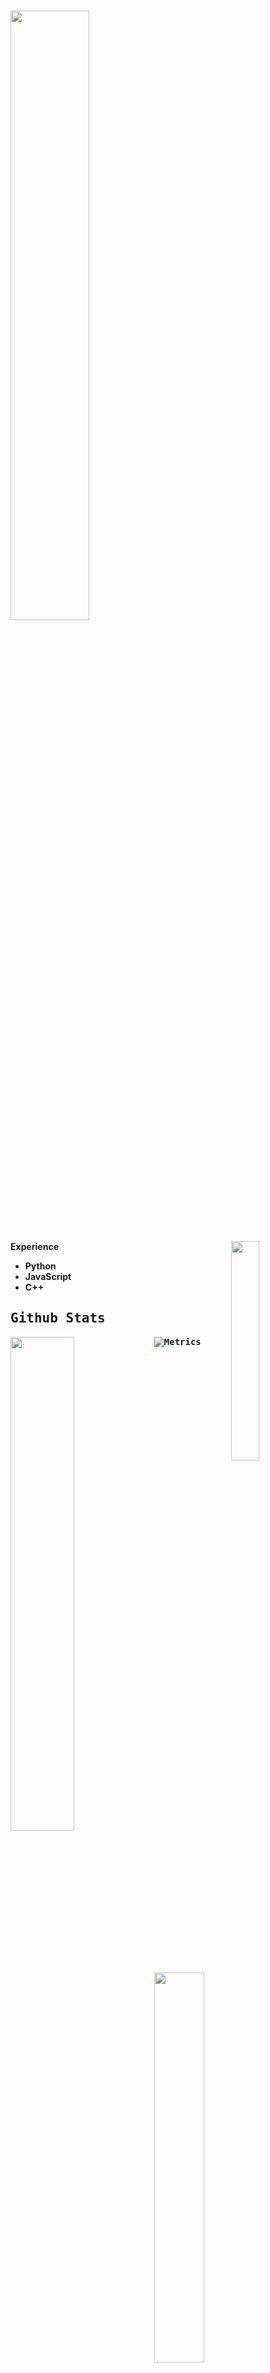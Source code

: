 # <img width="50%" src= "https://readme-typing-svg.demolab.com?font=Fira+Code&pause=1000&color=4a76fc&background=FF6AAA00&vCenter=false&multiline=true&width=435&height=30&lines=15,+%2C+self+taught+developer">

<img width="30%" align="right" src="https://lanyard.kyrie25.me/api/1033580960882626630?decoration=true&useDisplayName=true&animationDuration=2s&waveColor=7ea1f3&imgStyle=square&imgBorderRadius=16px&&bg=DD272700&idleMessage=kaisenyikuyo on insta!">

<b> Experience <b>
<samp>
- Python
- JavaScript
- C++
<samp>

## Github Stats

<img align="left" width="45%" src="https://github-readme-stats.vercel.app/api?username=KaisenyiKuyo&show_icons=true&theme=react&hide_border=true&bg_color=0D1117">
<img align="left" width="40%" src="https://moe-counter.glitch.me/get/@:KaisenyiKuyo"> 


![Metrics](https://metrics.lecoq.io/KaisenyiKuyo?template=classic&base=header%2C%20activity%2C%20community%2C%20repositories%2C%20metadata&base.indepth=false&base.hireable=false&base.skip=false&config.timezone=Europe%2FIstanbul)
